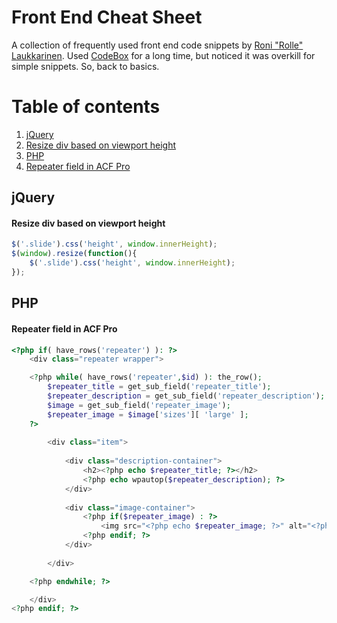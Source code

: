 # Front End Cheat Sheet

A collection of frequently used front end code snippets by [Roni "Rolle" Laukkarinen](http://www.twitter.com/rolle). Used [CodeBox](http://www.shpakovski.com/codebox/) for a long time, but noticed it was overkill for simple snippets. So, back to basics.

# Table of contents

1. [jQuery](#jquery)
  1. [Resize div based on viewport height](#resize-div-based-on-viewport-height)
2. [PHP](#php)
  1. [Repeater field in ACF Pro](#repeater-field-in-acf-pro)

## jQuery

#### Resize div based on viewport height

```javascript
$('.slide').css('height', window.innerHeight);
$(window).resize(function(){
    $('.slide').css('height', window.innerHeight);
});
```

## PHP

#### Repeater field in ACF Pro

```php
<?php if( have_rows('repeater') ): ?>
    <div class="repeater wrapper">

    <?php while( have_rows('repeater',$id) ): the_row(); 
        $repeater_title = get_sub_field('repeater_title');
        $repeater_description = get_sub_field('repeater_description');
        $image = get_sub_field('repeater_image');
        $repeater_image = $image['sizes'][ 'large' ];
    ?>
    
        <div class="item">
    
            <div class="description-container">
                <h2><?php echo $repeater_title; ?></h2>
                <?php echo wpautop($repeater_description); ?>
            </div>
    
            <div class="image-container">
                <?php if($repeater_image) : ?>
                    <img src="<?php echo $repeater_image; ?>" alt="<?php echo $repeater_title; ?>" />
                <?php endif; ?>
            </div>
    
        </div>

    <?php endwhile; ?> 

    </div>
<?php endif; ?>
```